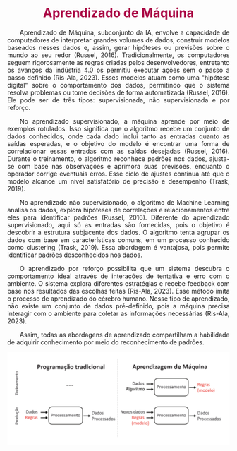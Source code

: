 <h1 style="color: #ab0746; font-weight: bold; text-align: center">Aprendizado de Máquina</h1> 


<!-- fazer a descrição PAS desse problema -->

<div style="text-indent: 2em; text-align: justify;">
<p> Aprendizado de Máquina, subconjunto da IA,  envolve a capacidade de computadores de interpretar grandes volumes de dados, construir modelos baseados nesses dados e, assim, gerar hipóteses ou previsões sobre o mundo ao seu redor (Russel, 2016). Tradicionalmente, os computadores seguem rigorosamente as regras criadas pelos desenvolvedores, entretanto os avanços da indústria 4.0 os permitiu executar ações sem o passo a passo definido (Ris-Ala, 2023). Esses modelos atuam como uma "hipótese digital" sobre o comportamento dos dados, permitindo que o sistema resolva problemas ou tome decisões de forma automatizada (Russel, 2016). Ele pode ser de três tipos: supervisionada, não supervisionada e por reforço. </p>

<p> No aprendizado supervisionado, a máquina aprende por meio de exemplos rotulados. Isso significa que o algoritmo recebe um conjunto de dados conhecidos, onde cada dado inclui tanto as entradas quanto as saídas esperadas, e o objetivo do modelo é encontrar uma forma de correlacionar essas entradas com as saídas desejadas (Russel, 2016). Durante o treinamento, o algoritmo reconhece padrões nos dados, ajusta-se com base nas observações e aprimora suas previsões, enquanto o operador corrige eventuais erros. Esse ciclo de ajustes continua até que o modelo alcance um nível satisfatório de precisão e desempenho (Trask, 2019). </p>

<p> No aprendizado não supervisionado, o algoritmo de Machine Learning analisa os dados, explora hipóteses de correlações e relacionamentos entre eles para identificar padrões (Russel, 2016). Diferente do aprendizado supervisionado, aqui só as entradas são fornecidas, pois o objetivo é descobrir a estrutura subjacente dos dados. O algoritmo tenta agrupar os dados com base em características comuns, em um processo conhecido como clustering (Trask, 2019). Essa abordagem é vantajosa, pois permite identificar padrões desconhecidos nos dados. </p>

<p> O aprendizado por reforço possibilita que um sistema descubra o comportamento ideal através de interações de tentativa e erro com o ambiente. O sistema explora diferentes estratégias e recebe feedback com base nos resultados das escolhas feitas (Ris-Ala, 2023). Esse método imita o processo de aprendizado do cérebro humano. Nesse tipo de aprendizado, não existe um conjunto de dados pré-definido, pois a máquina precisa interagir com o ambiente para coletar as informações necessárias (Ris-Ala, 2023). </p>

<p> Assim, todas as abordagens de aprendizado compartilham a habilidade de adquirir conhecimento por meio do reconhecimento de padrões. </p>

</div>

![alt text](aprendizado.png)
